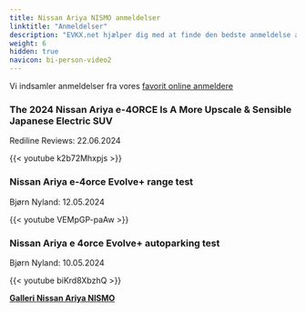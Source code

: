 ```yaml
---
title: Nissan Ariya NISMO anmeldelser
linktitle: "Anmeldelser"
description: "EVKX.net hjælper dig med at finde den bedste anmeldelse af denne model."
weight: 6
hidden: true
navicon: bi-person-video2
---
```

Vi indsamler anmeldelser fra vores [favorit online anmeldere](../../../../../guides/evreviewers/)

<div class="container text-center shadow p-2 pe-4 mb-5 bg-body-tertiary rounded border">
<h3>The 2024 Nissan Ariya e-4ORCE Is A More Upscale & Sensible Japanese Electric SUV</h3>
<p>Rediline Reviews: 22.06.2024</p>

{{< youtube k2b72Mhxpjs >}}

</div>
<div class="container text-center shadow p-2 pe-4 mb-5 bg-body-tertiary rounded border">
<h3>Nissan Ariya e-4orce Evolve+ range test</h3>
<p>Bjørn Nyland: 12.05.2024</p>

{{< youtube VEMpGP-paAw >}}

</div>
<div class="container text-center shadow p-2 pe-4 mb-5 bg-body-tertiary rounded border">
<h3>Nissan Ariya e 4orce Evolve+ autoparking test</h3>
<p>Bjørn Nyland: 10.05.2024</p>

{{< youtube biKrd8XbzhQ >}}

</div>
<div class="mt-3 mb-3">
<a href="../gallery/" class="text-decoration-none text-black">
<strong><i class="bi-arrow-left"></i>Galleri  </strong>
</a>
<a href="../" class="text-decoration-none text-black float-end">
<strong>Nissan Ariya NISMO <i class="bi-arrow-right"></i></strong>
</a>
</div>
